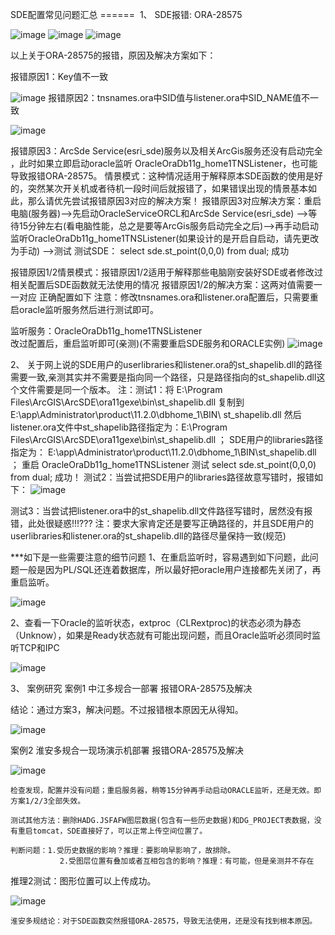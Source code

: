 SDE配置常见问题汇总
====== 
1、	SDE报错:  ORA-28575

 ![image](https://github.com/DistX/Learning/blob/master/oracle/doc/image/1.jpg)
 ![image](https://github.com/DistX/Learning/blob/master/oracle/doc/image/2.jpg)
 ![image](https://github.com/DistX/Learning/blob/master/oracle/doc/image/3.jpg)
 
以上关于ORA-28575的报错，原因及解决方案如下：

报错原因1：Key值不一致

 ![image](https://github.com/DistX/Learning/blob/master/oracle/doc/image/4.jpg)
报错原因2：tnsnames.ora中SID值与listener.ora中SID_NAME值不一致

 ![image](https://github.com/DistX/Learning/blob/master/oracle/doc/image/5.jpg)
 
报错原因3：ArcSde Service(esri_sde)服务以及相关ArcGis服务还没有启动完全 ，此时如果立即启动oracle监听
OracleOraDb11g_home1TNSListener，也可能导致报错ORA-28575。
情景模式：这种情况适用于解释原本SDE函数的使用是好的，突然某次开关机或者待机一段时间后就报错了，如果错误出现的情景基本如此，那么请优先尝试报错原因3对应的解决方案！
报错原因3对应解决方案：重启电脑(服务器)-->先启动OracleServiceORCL和ArcSde Service(esri_sde) -->等待15分钟左右(看电脑性能，总之是要等ArcGis服务启动完全之后)-->再手动启动监听OracleOraDb11g_home1TNSListener(如果设计的是开启自启动，请先更改为手动) -->测试
测试SDE： select sde.st_point(0,0,0) from dual;  成功


报错原因1/2情景模式：报错原因1/2适用于解释那些电脑刚安装好SDE或者修改过相关配置后SDE函数就无法使用的情况
报错原因1/2的解决方案：这两对值需要一一对应  正确配置如下
注意：修改tnsnames.ora和listener.ora配置后，只需要重启oracle监听服务然后进行测试即可。

监听服务：OracleOraDb11g_home1TNSListener     
改过配置后，重启监听即可(亲测)(不需要重启SDE服务和ORACLE实例)
 ![image](https://github.com/DistX/Learning/blob/master/oracle/doc/image/6.jpg)
 
2、	关于网上说的SDE用户的userlibraries和listener.ora的st_shapelib.dll的路径需要一致,亲测其实并不需要是指向同一个路径，只是路径指向的st_shapelib.dll这个文件需要是同一个版本。
注：测试1：将 E:\Program Files\ArcGIS\ArcSDE\ora11gexe\bin\st_shapelib.dll 复制到  
E:\app\Administrator\product\11.2.0\dbhome_1\BIN\ st_shapelib.dll  然后listener.ora文件中st_shapelib路径指定为：E:\Program Files\ArcGIS\ArcSDE\ora11gexe\bin\st_shapelib.dll  ； SDE用户的libraries路径指定为：
E:\app\Administrator\product\11.2.0\dbhome_1\BIN\st_shapelib.dll  ； 
		重启  OracleOraDb11g_home1TNSListener
		测试  select sde.st_point(0,0,0) from dual;  成功！
       测试2：当尝试把SDE用户的libraries路径故意写错时，报错如下：
 ![image](https://github.com/DistX/Learning/blob/master/oracle/doc/image/7.jpg)
 
测试3：当尝试把listener.ora中的st_shapelib.dll文件路径写错时，居然没有报错，此处很疑惑!!!???
注：要求大家肯定还是要写正确路径的，并且SDE用户的userlibraries和listener.ora的st_shapelib.dll的路径尽量保持一致(规范)

***如下是一些需要注意的细节问题
1、在重启监听时，容易遇到如下问题，此问题一般是因为PL/SQL还连着数据库，所以最好把oracle用户连接都先关闭了，再重启监听。

 ![image](https://github.com/DistX/Learning/blob/master/oracle/doc/image/8.jpg)
 
2、查看一下Oracle的监听状态，extproc（CLRextproc)的状态必须为静态（Unknow），如果是Ready状态就有可能出现问题，而且Oracle监听必须同时监听TCP和IPC

 ![image](https://github.com/DistX/Learning/blob/master/oracle/doc/image/9.jpg)
 
3、	案例研究
案例1  中江多规合一部署  报错ORA-28575及解决
 
结论：通过方案3，解决问题。不过报错根本原因无从得知。

 ![image](https://github.com/DistX/Learning/blob/master/oracle/doc/image/10.jpg)
 
案例2  淮安多规合一现场演示机部署  报错ORA-28575及解决

 ![image](https://github.com/DistX/Learning/blob/master/oracle/doc/image/11.jpg)
 
	检查发现，配置并没有问题；重启服务器，稍等15分钟再手动启动ORACLE监听，还是无效。即方案1/2/3全部失效。

	测试其他方法：删除HADG.JSFAFW图层数据(包含有一些历史数据)和DG_PROJECT表数据，没有重启tomcat，SDE直接好了，可以正常上传空间位置了。
	
	判断问题：1.受历史数据的影响？推理：要影响早影响了，故排除。
			   2.受图层位置有叠加或者互相包含的影响？推理：有可能，但是亲测并不存在









推理2测试：图形位置可以上传成功。

 ![image](https://github.com/DistX/Learning/blob/master/oracle/doc/image/12.jpg)
 
	淮安多规结论：对于SDE函数突然报错ORA-28575，导致无法使用，还是没有找到根本原因。

